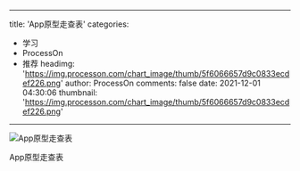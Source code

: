 
---
title: 'App原型走查表'
categories: 
 - 学习
 - ProcessOn
 - 推荐
headimg: 'https://img.processon.com/chart_image/thumb/5f6066657d9c0833ecdef226.png'
author: ProcessOn
comments: false
date: 2021-12-01 04:30:06
thumbnail: 'https://img.processon.com/chart_image/thumb/5f6066657d9c0833ecdef226.png'
---

<div>   
<img class="thumb" alt="App原型走查表" src="https://img.processon.com/chart_image/thumb/5f6066657d9c0833ecdef226.png" referrerpolicy="no-referrer">
<p>App原型走查表</p>  
</div>
            